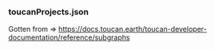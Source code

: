 ### toucanProjects.json

Gotten from => https://docs.toucan.earth/toucan-developer-documentation/reference/subgraphs
